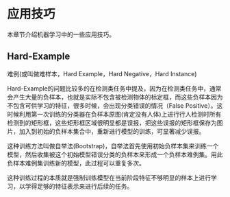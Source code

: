 # 应用技巧

本章节介绍机器学习中的一些应用技巧。

## Hard-Example

难例(或叫做难样本，Hard Example，Hard Negative，Hard Instance)

Hard-Example的问题比较多的在检测类任务中提及，因为在检测类任务中，通常会产生大量的负样本，也就是实际不包含被检测物体的标定框，而这些负样本因为不包含可供学习的特征，很多时候，会出现分类错误的情况（False Positive）。这时候利用第一次训练的分类器在负样本原图(肯定没有人体)上进行行人检测时所有检测到的矩形框，这些矩形框区域很明显都是误报，把这些误报的矩形框保存为图片，加入到初始的负样本集合中，重新进行模型的训练，可显著减少误报。

这种训练方法叫做自举法(Bootstrap)，自举法首先使用初始负样本集来训练一个模型，然后收集被这个初始模型错误分类的负样本来形成一个负样本难例集。用此负样本难例集训练新的模型，此过程可以重复多次。

这种训练过程的本质就是强制训练模型在当前阶段特征不够明显的样本上进行学习，以学得足够的特征表示来进行后续的任务。
